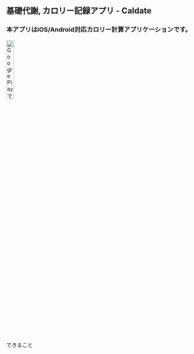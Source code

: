 
<h2>基礎代謝, カロリー記録アプリ - Caldate</h2>

<h3>本アプリはiOS/Android対応カロリー計算アプリケーションです。</h3>
<a href='https://play.google.com/store/apps/details?id=com.makotoaoki.Caldate2&pcampaignid=pcampaignidMKT-Other-global-all-co-prtnr-py-PartBadge-Mar2515-1'><img width='20% 'alt='Google Play で手に入れよう' src='https://play.google.com/intl/ja/badges/static/images/badges/ja_badge_web_generic.png'/></a>
<a href="https://apps.apple.com/us/app/%E5%9F%BA%E7%A4%8E%E4%BB%A3%E8%AC%9D-%E3%82%AB%E3%83%AD%E3%83%AA%E3%83%BC%E8%A8%98%E9%8C%B2%E3%82%A2%E3%83%97%E3%83%AA-caldate/id1487352735?mt=8" style="display:inline-block;overflow:hidden;background:url(https://linkmaker.itunes.apple.com/ja-jp/badge-lrg.svg?releaseDate=2019-11-19&kind=iossoftware&bubble=ios_apps) no-repeat;width:135px;height:40px;"></a>


<p>できること</p>

<a href="https://apps.apple.com/us/app/%E5%9F%BA%E7%A4%8E%E4%BB%A3%E8%AC%9D-%E3%82%AB%E3%83%AD%E3%83%AA%E3%83%BC%E8%A8%98%E9%8C%B2%E3%82%A2%E3%83%97%E3%83%AA-caldate/id1487352735?mt=8" style="display:inline-block;overflow:hidden;background:url(https://linkmaker.itunes.apple.com/ja-jp/badge-lrg.svg?releaseDate=2019-11-19&kind=iossoftware&bubble=ios_apps) no-repeat;width:135px;height:40px;"></a>